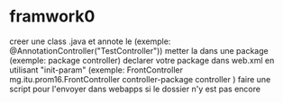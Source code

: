 # framwork0

creer une class .java et annote le (exemple: @AnnotationController("TestController"))
metter la dans une package (exemple: package controller)
declarer votre package dans web.xml en utilisant "init-param" 
(exemple:<servlet>
            <servlet-name>FrontController</servlet-name>
            <servlet-class>mg.itu.prom16.FrontController</servlet-class>
            <init-param>
                <param-name>controller-package</param-name>
                <param-value>controller</param-value>
            </init-param>
         </servlet>)
faire une script pour l'envoyer dans webapps si le dossier n'y est pas encore 